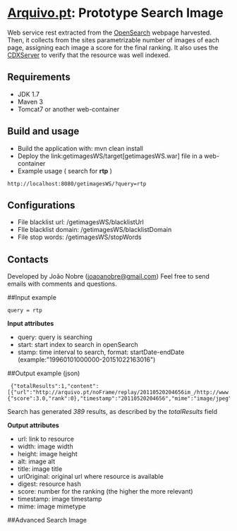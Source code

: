 # [Arquivo.pt](http://arquivo.pt/): Prototype Search Image
Web service rest extracted from the [OpenSearch](https://github.com/arquivo/pywb-opensearch-cdx) webpage harvested. Then, it collects from the sites parametrizable number of images of each page, assigning each image a score for the final ranking. It also uses the [CDXServer](https://github.com/ikreymer/pywb/wiki/CDX-Server-API) to verify that the resource was well indexed.

## Requirements
* JDK 1.7
* Maven 3
* Tomcat7 or another web-container

## Build and usage
* Build the application with: mvn clean install
* Deploy the link:getimagesWS/target[getimagesWS.war] file in a web-container
* Example usage ( search for **rtp** )
```
http://localhost:8080/getimagesWS/?query=rtp 
```

## Configurations
* File blacklist url: /getimagesWS/blacklistUrl
* FIle blacklist domain: /getimagesWS/blacklistDomain
* File stop words: /getimagesWS/stopWords
	 
## Contacts
Developed by João Nobre (joaoanobre@gmail.com) 
Feel free to send emails with comments and questions.

##Input example
```
query = rtp 
```
**Input attributes**
* query: query is searching 
* start: start index to search in openSearch
* stamp: time interval to search, format: startDate-endDate (example:"19960101000000-20151022163016") 

##Output example (json)

     {"totalResults":1,"content":[{"url":"http://arquivo.pt/noFrame/replay/20110520204656im_/http://www.jornaldenegocios.pt/images/2010_05/rtp_not_pe.jpg","width":"","height":"","alt":"","title":"","urlOriginal":"http://topicos.jornaldenegocios.pt/RTP","digest":"ab1af682c12ff47f365732bc1cdc5b99","score":{"score":3.0,"rank":0},"timestamp":"20110520204656","mime":"image/jpeg"}]}

Search has generated *389* results, as described by the *totalResults* field

**Output attributes**
* url: link to resource
* width: image width
* height: image height
* alt: image alt
* title: image title
* urlOriginal: original url where resource is available
* digest: resource hash
* score: number for the ranking (the higher the more relevant) 
* timestamp: image timestamp
* mime: image mimetype


##Advanced Search Image
